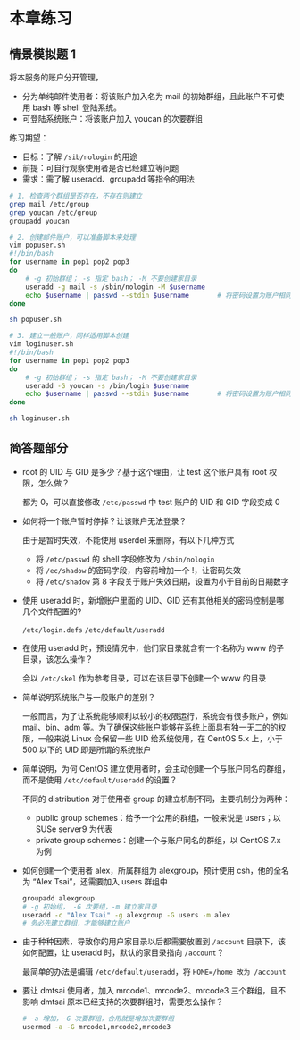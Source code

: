 # 本章练习

## 情景模拟题 1

将本服务的账户分开管理，

- 分为单纯邮件使用者：将该账户加入名为 mail 的初始群组，且此账户不可使用 bash 等 shell 登陆系统。
- 可登陆系统账户：将该账户加入 youcan 的次要群组

练习期望：

- 目标：了解 `/sib/nologin` 的用途
- 前提：可自行观察使用者是否已经建立等问题
- 需求：需了解 useradd、groupadd 等指令的用法

```bash
# 1. 检查两个群组是否存在，不存在则建立
grep mail /etc/group
grep youcan /etc/group
groupadd youcan

# 2. 创建邮件账户，可以准备脚本来处理
vim popuser.sh
#!/bin/bash
for username in pop1 pop2 pop3
do
	# -g 初始群组； -s 指定 bash； -M 不要创建家目录
	useradd -g mail -s /sbin/nologin -M $username
	echo $username | passwd --stdin $username		# 将密码设置为账户相同
done

sh popuser.sh

# 3. 建立一般账户，同样适用脚本创建
vim loginuser.sh
#!/bin/bash
for username in pop1 pop2 pop3
do
	# -g 初始群组； -s 指定 bash； -M 不要创建家目录
	useradd -G youcan -s /bin/login $username
	echo $username | passwd --stdin $username		# 将密码设置为账户相同
done

sh loginuser.sh
```

## 简答题部分

- root 的 UID 与 GID 是多少？基于这个理由，让 test 这个账户具有 root 权限，怎么做？

  都为 0，可以直接修改 `/etc/passwd` 中 test 账户的 UID 和 GID 字段变成 0

- 如何将一个账户暂时停掉？让该账户无法登录？

  由于是暂时失效，不能使用 userdel 来删除，有以下几种方式

  - 将 `/etc/passwd` 的 shell 字段修改为 `/sbin/nologin`
  - 将 `/ec/shadow` 的密码字段，内容前增加一个 !，让密码失效
  - 将 `/etc/shadow` 第 8 字段关于账户失效日期，设置为小于目前的日期数字
  
- 使用 useradd 时，新增账户里面的 UID、GID 还有其他相关的密码控制是哪几个文件配置的?

  `/etc/login.defs` `/etc/default/useradd`

- 在使用 useradd 时，预设情况中，他们家目录就含有一个名称为 www 的子目录，该怎么操作？

  会以 `/etc/skel` 作为参考目录，可以在该目录下创建一个  www 的目录

- 简单说明系统账户与一般账户的差别？

  一般而言，为了让系统能够顺利以较小的权限运行，系统会有很多账户，例如 mail、bin、adm 等。为了确保这些账户能够在系统上面具有独一无二的的权限，一般来说 Linux 会保留一些 UID 给系统使用，在 CentOS 5.x 上，小于 500 以下的 UID 即是所谓的系统账户

- 简单说明，为何 CentOS 建立使用者时，会主动创建一个与账户同名的群组，而不是使用 `/etc/default/useradd` 的设置？

  不同的 distribution 对于使用者 group 的建立机制不同，主要机制分为两种：

  - public group schemes：给予一个公用的群组，一般来说是 users；以 SUSe server9 为代表
  - private group schemes：创建一个与账户同名的群组，以 CentOS 7.x 为例

- 如何创建一个使用者 alex，所属群组为 alexgroup，预计使用 csh，他的全名为 “Alex Tsai”，还需要加入 users 群组中

  ```bash
  groupadd alexgroup
  # -g 初始组， -G 次要组，-m 建立家目录
  useradd -c "Alex Tsai" -g alexgroup -G users -m alex
  # 务必先建立群组，才能够建立账户
  ```

- 由于种种因素，导致你的用户家目录以后都需要放置到 `/account` 目录下，该如何配置，让 useradd 时，默认的家目录指向 `/account`？

  最简单的办法是编辑 `/etc/default/useradd`，将 `HOME=/home 改为 /account`

- 要让 dmtsai 使用者，加入 mrcode1、mrcode2、mrcode3 三个群组，且不影响 dmtsai 原本已经支持的次要群组时，需要怎么操作？

  ```bash
  # -a 增加，-G 次要群组，合用就是增加次要群组
  usermod -a -G mrcode1,mrcode2,mrcode3
  ```

  